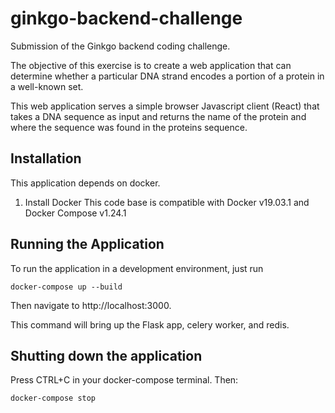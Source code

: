 # ginkgo-backend-challenge

Submission of the Ginkgo backend coding challenge.

The objective of this exercise is to create a web application that can determine whether a particular DNA strand encodes a portion of a protein in a well-known set.

This web application serves a simple browser Javascript client (React) that takes a DNA sequence as input
and returns the name of the protein and where the sequence was found in the proteins sequence.

## Installation
This application depends on docker.

1) Install Docker
This code base is compatible with Docker v19.03.1 and Docker Compose v1.24.1

## Running the Application


To run the application in a development environment, just run 

```
docker-compose up --build
```
Then navigate to http://localhost:3000. 

This command will bring up the Flask app, celery worker, and redis.

## Shutting down the application
Press CTRL+C in your docker-compose terminal. Then:
```
docker-compose stop
```
